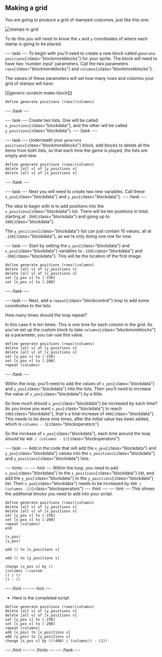 ## Making a grid

You are going to produce a grid of stamped costumes, just like this one:

![stamps in grid](images/stamp_grid.png)
	
To do this you will need to know the `x` and `y` coordinates of where each stamp is going to be placed.

--- task ---
To begin with you'll need to create a new block called `generate positions`{:class="blockmoreblocks"} for your sprite. The block will need to have two 'number input' parameters. Call the two parameters `rows`{:class="blockmoreblocks"} and `columns`{:class="blockmoreblocks"}.

The values of these parameters will set how many rows and columns your grid of stamps will have.

[[[generic-scratch-make-block]]]

```blocks
define generate positions (rows)(columns)
```
--- /task ---

--- task ---
Create two lists. One will be called `x_positions`{:class="blockdata"}, and the other will be called `y_positions`{:class="blockdata"}.
--- /task ---

--- task ---
Underneath your `generate positions`{:class="blockmoreblocks"} block, add blocks to delete all the items from both lists, so that each time the game is played, the lists are empty and new.

```blocks
define generate positions (rows)(columns)
delete [all v] of [y_positions v]
delete [all v] of [x_positions v]
```
--- /task ---

--- task ---
Next you will need to create two new variables. Call these `x_pos`{:class="blockdata"} and `y_pos`{:class="blockdata"}.
--- /task ---

The idea to begin with is to add positions into the `x_positions`{:class="blockdata"} list. There will be ten positions in total, starting at `-200`{:class="blockdata"} and going up to `200`{:class="blockdata"}.

The `y_positions`{:class="blockdata"} list can just contain 10 values, all at `-150`{:class="blockdata"}, as we're only doing one row for now.

--- task ---
Start by setting the `y_pos`{:class="blockdata"} and `x_pos`{:class="blockdata"} variables to `-150`{:class="blockdata"} and `-200`{:class="blockdata"}. This will be the location of the first image.

```blocks
define generate positions (rows)(columns)
delete [all v] of [y_positions v]
delete [all v] of [x_positions v]
set [y_pos v] to [-150]
set [x_pos v] to [-200]
```
--- /task ---

--- task ---
Next, add a `repeat`{:class="blockcontrol"} loop to add some coordinates to the lists.

How many times should the loop repeat?

In this case it is ten times. This is one time for each column in the grid. As you've set up the custom block to take `columns`{:class="blockmoreblocks"} as a parameter, you can use this value.

```blocks
define generate positions (rows)(columns)
delete [all v] of [y_positions v]
delete [all v] of [x_positions v]
set [y_pos v] to [-150]
set [x_pos v] to [-200]
repeat (columns)
```
--- /task ---
	
Within the loop, you'll need to add the values of `x_pos`{:class="blockdata"} and `y_pos`{:class="blockdata"} into the lists. Then you'll need to increase the value of `x_pos`{:class="blockdata"} by a little.

So how much should `x_pos`{:class="blockdata"} be increased by each time? As you know you want `x_pos`{:class="blockdata"} to reach `200`{:class="blockdata"}, that's a total increase of `400`{:class="blockdata"}. This needs to be done nine times, after the initial value has been added, which is `columns - 1`{:class="blockoperators"}

So the increase of `x_pos`{:class="blockdata"}, each time around the loop should be `400 / (columns - 1)`{:class="blockoperators"}

--- task ---
Add in the code that will add the `x_pos`{:class="blockdata"} and `y_pos`{:class="blockdata"} values into the `x_positions`{:class="blockdata"} and `y_positions`{:class="blockdata"} lists.

	
--- hints --- --- hint ---
Within the loop, you need to add `x_pos`{:class="blockdata"} to the `x_positions`{:class="blockdata"} list, and add the `y_pos`{:class="blockdata"} to the `y_positions`{:class="blockdata"} list.
Then `x_pos`{:class="blockdata"} needs to be increased by `400 / (columns -1)`{:class="blockoperators"}
--- /hint --- --- hint ---
This shows the additional blocks you need to add into your script.

```blocks
define generate positions (rows)(columns)
delete [all v] of [y_positions v]
delete [all v] of [x_positions v]
set [y_pos v] to [-150]
set [x_pos v] to [-200]
repeat (columns)
end

(x_pos)
(y_pos)

add () to [x_positions v]

add () to [y_positions v]

change [x_pos v] by ()
(columns ::custom
() / () 
() - ()
```
--- /hint --- --- hint ---

- Here is the completed script
```blocks
define generate positions (rows)(columns)
delete [all v] of [y_positions v]
delete [all v] of [x_positions v]
set [y_pos v] to [-150]
set [x_pos v] to [-200]
repeat (columns)
add (x_pos) to [x_positions v]
add (y_pos) to [y_positions v]
change [x_pos v] by (((400) / (columns)) - (1))
```
--- /hint --- --- /hints ---
--- /task ---



